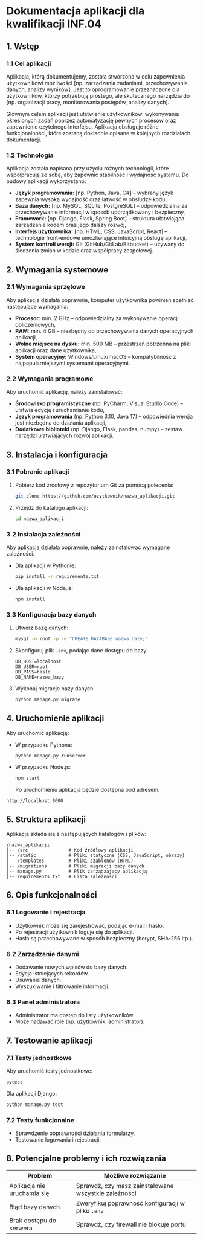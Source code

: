 # Dokumentacja aplikacji dla kwalifikacji INF.04

## 1. Wstęp

### 1.1 Cel aplikacji

Aplikacja, którą dokumentujemy, została stworzona w celu zapewnienia użytkownikowi możliwości [np. zarządzania zadaniami, przechowywania danych, analizy wyników]. Jest to oprogramowanie przeznaczone dla użytkowników, którzy potrzebują prostego, ale skutecznego narzędzia do [np. organizacji pracy, monitorowania postępów, analizy danych].

Głównym celem aplikacji jest ułatwienie użytkownikowi wykonywania określonych zadań poprzez automatyzację pewnych procesów oraz zapewnienie czytelnego interfejsu. Aplikacja obsługuje różne funkcjonalności, które zostaną dokładnie opisane w kolejnych rozdziałach dokumentacji.

### 1.2 Technologia

Aplikacja została napisana przy użyciu różnych technologii, które współpracują ze sobą, aby zapewnić stabilność i wydajność systemu. Do budowy aplikacji wykorzystano:

- **Język programowania:** [np. Python, Java, C#] – wybrany język zapewnia wysoką wydajność oraz łatwość w obsłudze kodu,
- **Baza danych:** [np. MySQL, SQLite, PostgreSQL] – odpowiedzialna za przechowywanie informacji w sposób uporządkowany i bezpieczny,
- **Framework:** [np. Django, Flask, Spring Boot] – struktura ułatwiająca zarządzanie kodem oraz jego dalszy rozwój,
- **Interfejs użytkownika:** [np. HTML, CSS, JavaScript, React] – technologie front-endowe umożliwiające intuicyjną obsługę aplikacji,
- **System kontroli wersji:** Git (GitHub/GitLab/Bitbucket) – używany do śledzenia zmian w kodzie oraz współpracy zespołowej.

## 2. Wymagania systemowe

### 2.1 Wymagania sprzętowe

Aby aplikacja działała poprawnie, komputer użytkownika powinien spełniać następujące wymagania:

- **Procesor:** min. 2 GHz – odpowiedzialny za wykonywanie operacji obliczeniowych,
- **RAM:** min. 4 GB – niezbędny do przechowywania danych operacyjnych aplikacji,
- **Wolne miejsce na dysku:** min. 500 MB – przestrzeń potrzebna na pliki aplikacji oraz dane użytkownika,
- **System operacyjny:** Windows/Linux/macOS – kompatybilność z najpopularniejszymi systemami operacyjnymi.

### 2.2 Wymagania programowe

Aby uruchomić aplikację, należy zainstalować:

- **Środowisko programistyczne** (np. PyCharm, Visual Studio Code) – ułatwia edycję i uruchamianie kodu,
- **Język programowania** (np. Python 3.10, Java 17) – odpowiednia wersja jest niezbędna do działania aplikacji,
- **Dodatkowe biblioteki** (np. Django, Flask, pandas, numpy) – zestaw narzędzi ułatwiających rozwój aplikacji.

## 3. Instalacja i konfiguracja

### 3.1 Pobranie aplikacji

1. Pobierz kod źródłowy z repozytorium Git za pomocą polecenia:
   ```sh
   git clone https://github.com/uzytkownik/nazwa_aplikacji.git
   ```
2. Przejdź do katalogu aplikacji:
   ```sh
   cd nazwa_aplikacji
   ```

### 3.2 Instalacja zależności

Aby aplikacja działała poprawnie, należy zainstalować wymagane zależności.

- Dla aplikacji w Pythonie:
  ```sh
  pip install -r requirements.txt
  ```
- Dla aplikacji w Node.js:
  ```sh
  npm install
  ```

### 3.3 Konfiguracja bazy danych

1. Utwórz bazę danych:
   ```sh
   mysql -u root -p -e "CREATE DATABASE nazwa_bazy;"
   ```
2. Skonfiguruj plik `.env`, podając dane dostępu do bazy:
   ```
   DB_HOST=localhost
   DB_USER=root
   DB_PASS=haslo
   DB_NAME=nazwa_bazy
   ```
3. Wykonaj migracje bazy danych:
   ```sh
   python manage.py migrate
   ```

## 4. Uruchomienie aplikacji

Aby uruchomić aplikację:

- W przypadku Pythona:
  ```sh
  python manage.py runserver
  ```
- W przypadku Node.js:
  ```sh
  npm start
  ```
  Po uruchomieniu aplikacja będzie dostępna pod adresem:

```
http://localhost:8000
```

## 5. Struktura aplikacji

Aplikacja składa się z następujących katalogów i plików:

```
/nazwa_aplikacji
│-- /src               # Kod źródłowy aplikacji
│-- /static            # Pliki statyczne (CSS, JavaScript, obrazy)
│-- /templates         # Pliki szablonów (HTML)
│-- /migrations        # Pliki migracji bazy danych
│-- manage.py          # Plik zarządzający aplikacją
│-- requirements.txt   # Lista zależności
```

## 6. Opis funkcjonalności

### 6.1 Logowanie i rejestracja

- Użytkownik może się zarejestrować, podając e-mail i hasło.
- Po rejestracji użytkownik loguje się do aplikacji.
- Hasła są przechowywane w sposób bezpieczny (bcrypt, SHA-256 itp.).

### 6.2 Zarządzanie danymi

- Dodawanie nowych wpisów do bazy danych.
- Edycja istniejących rekordów.
- Usuwanie danych.
- Wyszukiwanie i filtrowanie informacji.

### 6.3 Panel administratora

- Administrator ma dostęp do listy użytkowników.
- Może nadawać role (np. użytkownik, administrator).

## 7. Testowanie aplikacji

### 7.1 Testy jednostkowe

Aby uruchomić testy jednostkowe:

```sh
pytest
```

Dla aplikacji Django:

```sh
python manage.py test
```

### 7.2 Testy funkcjonalne

- Sprawdzenie poprawności działania formularzy.
- Testowanie logowania i rejestracji.

## 8. Potencjalne problemy i ich rozwiązania

| Problem                     | Możliwe rozwiązanie                                  |
| --------------------------- | ---------------------------------------------------- |
| Aplikacja nie uruchamia się | Sprawdź, czy masz zainstalowane wszystkie zależności |
| Błąd bazy danych            | Zweryfikuj poprawność konfiguracji w pliku `.env`    |
| Brak dostępu do serwera     | Sprawdź, czy firewall nie blokuje portu              |
